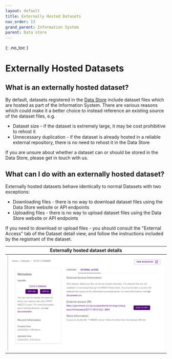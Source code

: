 ```yaml
---
layout: default
title: Externally Hosted Datasets
nav_order: 13
grand_parent: Information System
parent: Data store
---
```


{: .no_toc }

# Externally Hosted Datasets

## What is an externally hosted dataset?

By default, datasets registered in the [Data Store](./index) include dataset files which are hosted as part of the Information System. There are various reasons which could make it a better choice to instead reference an existing source of the dataset files, e.g.

-   Dataset size - if the dataset is extremely large, it may be cost prohibitive to rehost it
-   Unnecessary duplication - if the dataset is already hosted in a reliable external repository, there is no need to rehost it in the Data Store

If you are unsure about whether a dataset can or should be stored in the Data Store, please get in touch with us.

## What can I do with an externally hosted dataset?

Externally hosted datasets behave identically to normal Datasets with two exceptions:

-   Downloading files - there is no way to download dataset files using the Data Store website or API endpoints
-   Uploading files - there is no way to upload dataset files using the Data Store website or API endpoints

If you need to download or upload files - you should consult the "External Access" tab of the Dataset detail view, and follow the instructions included by the registrant of the dataset.

|                             Externally hosted dataset details                              |
| :----------------------------------------------------------------------------------------: |
| <img src="../../assets/images/data_store/externallyHosted.png" alt="drawing" width="800"/> |

